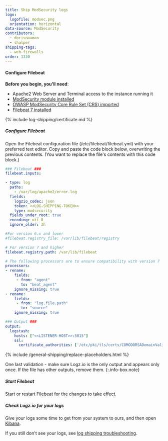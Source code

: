 ```yaml
---
title: Ship ModSecurity logs
logo:
  logofile: modsec.png
  orientation: horizontal
data-source: ModSecurity
contributors:
  - dorisnaaman
  - shalper
shipping-tags:
  - web-firewalls
order: 1330
---
```


#### Configure Filebeat 

**Before you begin, you'll need**:

* Apache2 Web Server and Terminal access to the instance running it
* [ModSecurity module installed](https://github.com/SpiderLabs/ModSecurity) 
* [OWASP ModSecurity Core Rule Set (CRS) imported](https://github.com/SpiderLabs/owasp-modsecurity-crs)
* [Filebeat 7 installed](https://www.elastic.co/guide/en/beats/filebeat/current/filebeat-installation.html)

<div class="tasklist">

 {% include log-shipping/certificate.md %}

##### Configure Filebeat

Open the Filebeat configuration file (/etc/filebeat/filebeat.yml) with your preferred text editor. Copy and paste the code block below, overwriting the previous contents. (You want to replace the file's contents with this code block.)



```yml
### Filebeat ###
filebeat.inputs:

- type: log
  paths:
    - /var/log/apache2/error.log
  fields:
    logzio_codec: json
    token: <<LOG-SHIPPING-TOKEN>>
    type: modsecurity
  fields_under_root: true
  encoding: utf-8
  ignore_older: 3h

#For version 6.x and lower
#filebeat.registry_file: /var/lib/filebeat/registry

# For version 7 and higher
filebeat.registry.path: /var/lib/filebeat

# The following processors are to ensure compatibility with version 7
processors:
- rename:
    fields:
     - from: "agent"
       to: "beat_agent"
    ignore_missing: true
- rename:
    fields:
     - from: "log.file.path"
       to: "source"
    ignore_missing: true

### Output ###
output:
  logstash:
    hosts: ["<<LISTENER-HOST>>:5015"]
    ssl:
      certificate_authorities: ['/etc/pki/tls/certs/COMODORSADomainValidationSecureServerCA.crt']
```


{% include /general-shipping/replace-placeholders.html %}


<!-- info-box-start:info -->
One last validation - make sure Logz.io is the only output and appears only once.
If the file has other outputs, remove them.
{:.info-box.note}
<!-- info-box-end -->


##### Start Filebeat

Start or restart Filebeat for the changes to take effect.

##### Check Logz.io for your logs

Give your logs some time to get from your system to ours, and then open [Kibana](https://app.logz.io/#/dashboard/kibana).

If you still don't see your logs, see [log shipping troubleshooting]({{site.baseurl}}/user-guide/log-shipping/log-shipping-troubleshooting.html).

</div>